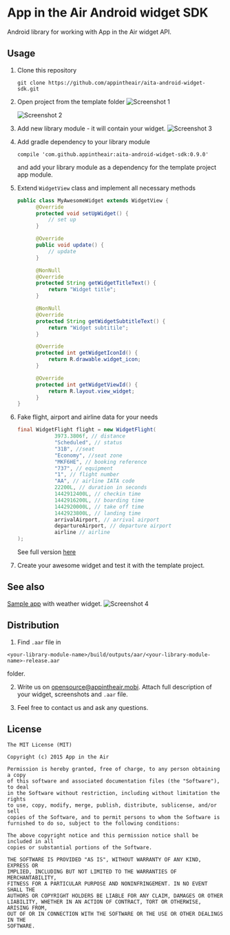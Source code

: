 # App in the Air Android widget SDK
Android library for working with App in the Air widget API.

## Usage
1) Clone this repository
	
    `git clone https://github.com/appintheair/aita-android-widget-sdk.git`

2) Open project from the template folder
	![Screenshot 1](https://habrastorage.org/files/b65/380/1ee/b653801eeb39447084cf21a6ec3e11e0.png)

	![Screenshot 2](https://habrastorage.org/files/032/d1e/e97/032d1ee975514cf096d235bb76d4df46.png)

3) Add new library module - it will contain your widget.
	![Screenshot 3](https://habrastorage.org/files/788/d2f/99e/788d2f99edff4698b7065acd9bb81965.png)
    
4) Add gradle dependency to your library module

	`compile 'com.github.appintheair:aita-android-widget-sdk:0.9.0'`
    
    and add your library module as a dependency for the template project app module.
    
5) Extend `WidgetView` class and implement all necessary methods
	```java
    public class MyAwesomeWidget extends WidgetView {
          @Override
          protected void setUpWidget() {
              // set up
          }

          @Override
          public void update() {
              // update
          }

          @NonNull
          @Override
          protected String getWidgetTitleText() {
              return "Widget title";
          }

          @NonNull
          @Override
          protected String getWidgetSubtitleText() {
              return "Widget subtitile";
          }

          @Override
          protected int getWidgetIconId() {
              return R.drawable.widget_icon;
          }

          @Override
          protected int getWidgetViewId() {
              return R.layout.view_widget;
          }
    }
    ```
    
6) Fake flight, airport and airline data for your needs
	```java
    final WidgetFlight flight = new WidgetFlight(
                3973.3806f, // distance
                "Scheduled", // status
                "31B", //seat
                "Economy", //seat zone
                "MKF6HE", // booking reference
                "737", // equipment
                "1", // flight number
                "AA", // airline IATA code
                22200L, // duration in seconds
                1442912400L, // checkin time
                1442916200L, // boarding time
                1442920000L, // take off time
                1442923800L, // landing time
                arrivalAirport, // arrival airport
                departureAirport, // departure airport
                airline // airline
    );
    ```
    See full version [here](https://github.com/appintheair/aita-android-widget-sdk/blob/master/sample/app/src/main/java/com/aita/aitawidgetsample/MainActivity.java)

7) Create your awesome widget and test it with the template project. 

## See also
[Sample app](https://github.com/appintheair/aita-android-widget-sdk/tree/master/sample) with weather widget.
	![Screenshot 4](https://habrastorage.org/files/879/4d3/2ee/8794d32ee4154b6c8e34788f6d4d2a36.png)

## Distribution
1) Find `.aar` file in 

`<your-library-module-name>/build/outputs/aar/<your-library-module-name>-release.aar` 

folder.

2) Write us on [opensource@appintheair.mobi](mailto:opensource@appintheair.mobi). Attach full description of your widget, screenshots and `.aar` file.

3) Feel free to contact us and ask any questions.

## License
    The MIT License (MIT)

    Copyright (c) 2015 App in the Air

    Permission is hereby granted, free of charge, to any person obtaining a copy
    of this software and associated documentation files (the "Software"), to deal
    in the Software without restriction, including without limitation the rights
    to use, copy, modify, merge, publish, distribute, sublicense, and/or sell
    copies of the Software, and to permit persons to whom the Software is
    furnished to do so, subject to the following conditions:

    The above copyright notice and this permission notice shall be included in all
    copies or substantial portions of the Software.

    THE SOFTWARE IS PROVIDED "AS IS", WITHOUT WARRANTY OF ANY KIND, EXPRESS OR
    IMPLIED, INCLUDING BUT NOT LIMITED TO THE WARRANTIES OF MERCHANTABILITY,
    FITNESS FOR A PARTICULAR PURPOSE AND NONINFRINGEMENT. IN NO EVENT SHALL THE
    AUTHORS OR COPYRIGHT HOLDERS BE LIABLE FOR ANY CLAIM, DAMAGES OR OTHER
    LIABILITY, WHETHER IN AN ACTION OF CONTRACT, TORT OR OTHERWISE, ARISING FROM,
    OUT OF OR IN CONNECTION WITH THE SOFTWARE OR THE USE OR OTHER DEALINGS IN THE
    SOFTWARE.

